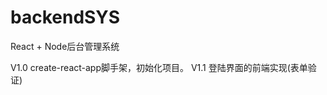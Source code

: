 <!--
 * @Description: In User Settings Edit
 * @Author: your name
 * @Date: 2019-10-19 22:24:35
 * @LastEditTime: 2019-10-21 15:58:25
 * @LastEditors: Please set LastEditors
 -->
# backendSYS
React + Node后台管理系统

V1.0 create-react-app脚手架，初始化项目。
V1.1 登陆界面的前端实现(表单验证)